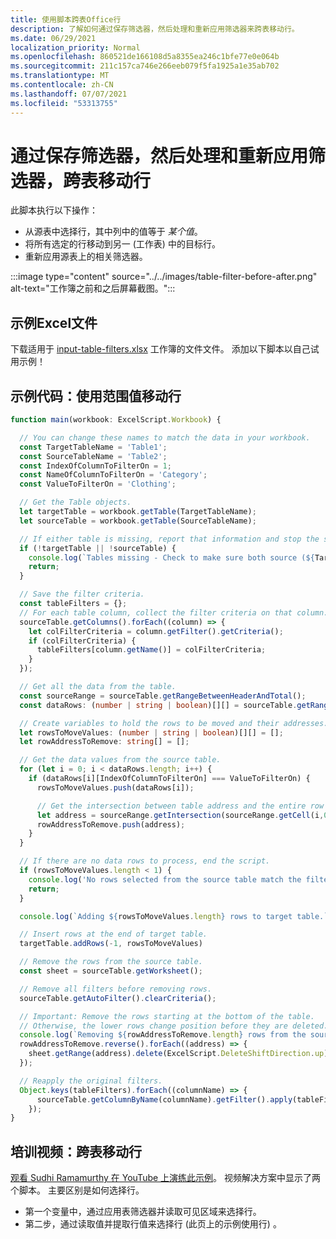 ```yaml
---
title: 使用脚本跨表Office行
description: 了解如何通过保存筛选器，然后处理和重新应用筛选器来跨表移动行。
ms.date: 06/29/2021
localization_priority: Normal
ms.openlocfilehash: 860521de166108d5a8355ea246c1bfe77e0e064b
ms.sourcegitcommit: 211c157ca746e266eeb079f5fa1925a1e35ab702
ms.translationtype: MT
ms.contentlocale: zh-CN
ms.lasthandoff: 07/07/2021
ms.locfileid: "53313755"
---
```

# <a name="move-rows-across-tables-by-saving-filters-then-processing-and-reapplying-the-filters"></a>通过保存筛选器，然后处理和重新应用筛选器，跨表移动行

此脚本执行以下操作：

* 从源表中选择行，其中列中的值等于 _某个值_。
* 将所有选定的行移动到另一 (工作表) 中的目标行。
* 重新应用源表上的相关筛选器。

:::image type="content" source="../../images/table-filter-before-after.png" alt-text="工作簿之前和之后屏幕截图。":::

## <a name="sample-excel-file"></a>示例Excel文件

下载适用于 <a href="input-table-filters.xlsx">input-table-filters.xlsx</a> 工作簿的文件文件。 添加以下脚本以自己试用示例！

## <a name="sample-code-move-rows-using-range-values"></a>示例代码：使用范围值移动行

```TypeScript
function main(workbook: ExcelScript.Workbook) {

  // You can change these names to match the data in your workbook.
  const TargetTableName = 'Table1';
  const SourceTableName = 'Table2';
  const IndexOfColumnToFilterOn = 1;
  const NameOfColumnToFilterOn = 'Category';
  const ValueToFilterOn = 'Clothing';

  // Get the Table objects.
  let targetTable = workbook.getTable(TargetTableName);
  let sourceTable = workbook.getTable(SourceTableName);

  // If either table is missing, report that information and stop the script.
  if (!targetTable || !sourceTable) {
    console.log(`Tables missing - Check to make sure both source (${TargetTableName}) and target table (${SourceTableName}) are present before running the script. `);
    return;
  }

  // Save the filter criteria.
  const tableFilters = {};
  // For each table column, collect the filter criteria on that column.
  sourceTable.getColumns().forEach((column) => {
    let colFilterCriteria = column.getFilter().getCriteria();
    if (colFilterCriteria) {
      tableFilters[column.getName()] = colFilterCriteria;
    }
  });

  // Get all the data from the table.
  const sourceRange = sourceTable.getRangeBetweenHeaderAndTotal();
  const dataRows: (number | string | boolean)[][] = sourceTable.getRangeBetweenHeaderAndTotal().getValues();

  // Create variables to hold the rows to be moved and their addresses.
  let rowsToMoveValues: (number | string | boolean)[][] = [];
  let rowAddressToRemove: string[] = [];

  // Get the data values from the source table.
  for (let i = 0; i < dataRows.length; i++) { 
    if (dataRows[i][IndexOfColumnToFilterOn] === ValueToFilterOn) {
      rowsToMoveValues.push(dataRows[i]);

      // Get the intersection between table address and the entire row where we found the match. This provides the address of the range to remove.
      let address = sourceRange.getIntersection(sourceRange.getCell(i,0).getEntireRow()).getAddress();
      rowAddressToRemove.push(address);
    }
  }

  // If there are no data rows to process, end the script.
  if (rowsToMoveValues.length < 1) {
    console.log('No rows selected from the source table match the filter criteria.');
    return;
  }

  console.log(`Adding ${rowsToMoveValues.length} rows to target table.`);

  // Insert rows at the end of target table.
  targetTable.addRows(-1, rowsToMoveValues)

  // Remove the rows from the source table.
  const sheet = sourceTable.getWorksheet();

  // Remove all filters before removing rows.
  sourceTable.getAutoFilter().clearCriteria();

  // Important: Remove the rows starting at the bottom of the table.
  // Otherwise, the lower rows change position before they are deleted.
  console.log(`Removing ${rowAddressToRemove.length} rows from the source table.`);
  rowAddressToRemove.reverse().forEach((address) => {
    sheet.getRange(address).delete(ExcelScript.DeleteShiftDirection.up);
  });

  // Reapply the original filters. 
  Object.keys(tableFilters).forEach((columnName) => {
      sourceTable.getColumnByName(columnName).getFilter().apply(tableFilters[columnName]);
    });
}
```

## <a name="training-video-move-rows-across-tables"></a>培训视频：跨表移动行

[观看 Sudhi Ramamurthy 在 YouTube 上演练此示例](https://youtu.be/_3t3Pk4i2L0)。 视频解决方案中显示了两个脚本。 主要区别是如何选择行。

* 第一个变量中，通过应用表筛选器并读取可见区域来选择行。
* 第二步，通过读取值并提取行值来选择行 (此页上的示例使用行) 。
